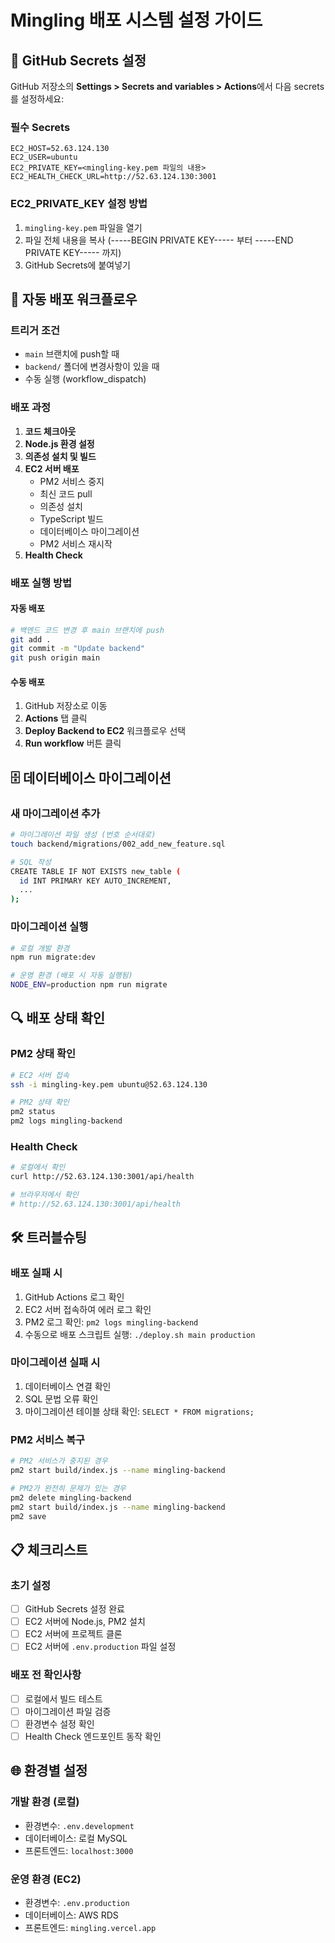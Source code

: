 # Mingling 배포 시스템 설정 가이드

## 🔧 GitHub Secrets 설정

GitHub 저장소의 **Settings > Secrets and variables > Actions**에서 다음 secrets를 설정하세요:

### 필수 Secrets

```
EC2_HOST=52.63.124.130
EC2_USER=ubuntu
EC2_PRIVATE_KEY=<mingling-key.pem 파일의 내용>
EC2_HEALTH_CHECK_URL=http://52.63.124.130:3001
```

### EC2_PRIVATE_KEY 설정 방법

1. `mingling-key.pem` 파일을 열기
2. 파일 전체 내용을 복사 (-----BEGIN PRIVATE KEY----- 부터 -----END PRIVATE KEY----- 까지)
3. GitHub Secrets에 붙여넣기

## 🚀 자동 배포 워크플로우

### 트리거 조건
- `main` 브랜치에 push할 때
- `backend/` 폴더에 변경사항이 있을 때
- 수동 실행 (workflow_dispatch)

### 배포 과정
1. **코드 체크아웃**
2. **Node.js 환경 설정**
3. **의존성 설치 및 빌드**
4. **EC2 서버 배포**
   - PM2 서비스 중지
   - 최신 코드 pull
   - 의존성 설치
   - TypeScript 빌드
   - 데이터베이스 마이그레이션
   - PM2 서비스 재시작
5. **Health Check**

### 배포 실행 방법

#### 자동 배포
```bash
# 백엔드 코드 변경 후 main 브랜치에 push
git add .
git commit -m "Update backend"
git push origin main
```

#### 수동 배포
1. GitHub 저장소로 이동
2. **Actions** 탭 클릭
3. **Deploy Backend to EC2** 워크플로우 선택
4. **Run workflow** 버튼 클릭

## 🗄️ 데이터베이스 마이그레이션

### 새 마이그레이션 추가
```bash
# 마이그레이션 파일 생성 (번호 순서대로)
touch backend/migrations/002_add_new_feature.sql

# SQL 작성
CREATE TABLE IF NOT EXISTS new_table (
  id INT PRIMARY KEY AUTO_INCREMENT,
  ...
);
```

### 마이그레이션 실행
```bash
# 로컬 개발 환경
npm run migrate:dev

# 운영 환경 (배포 시 자동 실행됨)
NODE_ENV=production npm run migrate
```

## 🔍 배포 상태 확인

### PM2 상태 확인
```bash
# EC2 서버 접속
ssh -i mingling-key.pem ubuntu@52.63.124.130

# PM2 상태 확인
pm2 status
pm2 logs mingling-backend
```

### Health Check
```bash
# 로컬에서 확인
curl http://52.63.124.130:3001/api/health

# 브라우저에서 확인
# http://52.63.124.130:3001/api/health
```

## 🛠️ 트러블슈팅

### 배포 실패 시
1. GitHub Actions 로그 확인
2. EC2 서버 접속하여 에러 로그 확인
3. PM2 로그 확인: `pm2 logs mingling-backend`
4. 수동으로 배포 스크립트 실행: `./deploy.sh main production`

### 마이그레이션 실패 시
1. 데이터베이스 연결 확인
2. SQL 문법 오류 확인
3. 마이그레이션 테이블 상태 확인: `SELECT * FROM migrations;`

### PM2 서비스 복구
```bash
# PM2 서비스가 중지된 경우
pm2 start build/index.js --name mingling-backend

# PM2가 완전히 문제가 있는 경우
pm2 delete mingling-backend
pm2 start build/index.js --name mingling-backend
pm2 save
```

## 📋 체크리스트

### 초기 설정
- [ ] GitHub Secrets 설정 완료
- [ ] EC2 서버에 Node.js, PM2 설치
- [ ] EC2 서버에 프로젝트 클론
- [ ] EC2 서버에 `.env.production` 파일 설정

### 배포 전 확인사항
- [ ] 로컬에서 빌드 테스트
- [ ] 마이그레이션 파일 검증
- [ ] 환경변수 설정 확인
- [ ] Health Check 엔드포인트 동작 확인

## 🌐 환경별 설정

### 개발 환경 (로컬)
- 환경변수: `.env.development`
- 데이터베이스: 로컬 MySQL
- 프론트엔드: `localhost:3000`

### 운영 환경 (EC2)
- 환경변수: `.env.production`
- 데이터베이스: AWS RDS
- 프론트엔드: `mingling.vercel.app` 
